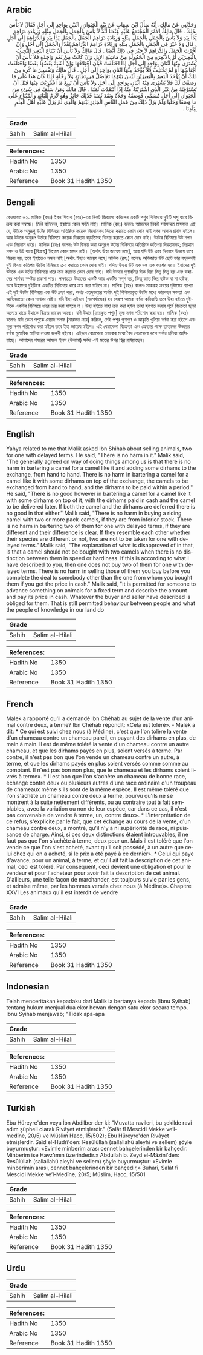 ## Arabic


<div dir="rtl" lang="ar" style={{fontSize:'larger',backgroundColor:'#f8f9fa',padding:20}}>
وَحَدَّثَنِي عَنْ مَالِكٍ، أَنَّهُ سَأَلَ ابْنَ شِهَابٍ عَنْ بَيْعٍ الْحَيَوَانِ، اثْنَيْنِ بِوَاحِدٍ إِلَى أَجَلٍ فَقَالَ لاَ بَأْسَ بِذَلِكَ ‏.‏ قَالَ مَالِكٌ الأَمْرُ الْمُجْتَمَعُ عَلَيْهِ عِنْدَنَا أَنَّهُ لاَ بَأْسَ بِالْجَمَلِ بِالْجَمَلِ مِثْلِهِ وَزِيَادَةِ دَرَاهِمَ يَدًا بِيَدٍ وَلاَ بَأْسَ بِالْجَمَلِ بِالْجَمَلِ مِثْلِهِ وَزِيَادَةِ دَرَاهِمَ الْجَمَلُ بِالْجَمَلِ يَدًا بِيَدٍ وَالدَّرَاهِمُ إِلَى أَجَلٍ ‏.‏ قَالَ وَلاَ خَيْرَ فِي الْجَمَلِ بِالْجَمَلِ مِثْلِهِ وَزِيَادَةِ دَرَاهِمَ الدَّرَاهِمُ نَقْدًا وَالْجَمَلُ إِلَى أَجَلٍ وَإِنْ أَخَّرْتَ الْجَمَلَ وَالدَّرَاهِمَ لاَ خَيْرَ فِي ذَلِكَ أَيْضًا ‏.‏ قَالَ مَالِكٌ وَلاَ بَأْسَ أَنْ يَبْتَاعَ الْبَعِيرَ النَّجِيبَ بِالْبَعِيرَيْنِ أَوْ بِالأَبْعِرَةِ مِنَ الْحَمُولَةِ مِنْ مَاشِيَةِ الإِبِلِ وَإِنْ كَانَتْ مِنْ نَعَمٍ وَاحِدَةٍ فَلاَ بَأْسَ أَنْ يُشْتَرَى مِنْهَا اثْنَانِ بِوَاحِدٍ إِلَى أَجَلٍ إِذَا اخْتَلَفَتْ فَبَانَ اخْتِلاَفُهَا وَإِنْ أَشْبَهَ بَعْضُهَا بَعْضًا وَاخْتَلَفَتْ أَجْنَاسُهَا أَوْ لَمْ تَخْتَلِفْ فَلاَ يُؤْخَذُ مِنْهَا اثْنَانِ بِوَاحِدٍ إِلَى أَجَلٍ ‏.‏ قَالَ مَالِكٌ وَتَفْسِيرُ مَا كُرِهَ مِنْ ذَلِكَ أَنْ يُؤْخَذَ الْبَعِيرُ بِالْبَعِيرَيْنِ لَيْسَ بَيْنَهُمَا تَفَاضُلٌ فِي نَجَابَةٍ وَلاَ رِحْلَةٍ فَإِذَا كَانَ هَذَا عَلَى مَا وَصَفْتُ لَكَ فَلاَ يُشْتَرَى مِنْهُ اثْنَانِ بِوَاحِدٍ إِلَى أَجَلٍ وَلاَ بَأْسَ أَنْ تَبِيعَ مَا اشْتَرَيْتَ مِنْهَا قَبْلَ أَنْ تَسْتَوْفِيَهُ مِنْ غَيْرِ الَّذِي اشْتَرَيْتَهُ مِنْهُ إِذَا انْتَقَدْتَ ثَمَنَهُ ‏.‏ قَالَ مَالِكٌ وَمَنْ سَلَّفَ فِي شَىْءٍ مِنَ الْحَيَوَانِ إِلَى أَجَلٍ مُسَمًّى فَوَصَفَهُ وَحَلاَّهُ وَنَقَدَ ثَمَنَهُ فَذَلِكَ جَائِزٌ وَهُوَ لاَزِمٌ لِلْبَائِعِ وَالْمُبْتَاعِ عَلَى مَا وَصَفَا وَحَلَّيَا وَلَمْ يَزَلْ ذَلِكَ مِنْ عَمَلِ النَّاسِ الْجَائِزِ بَيْنَهُمْ وَالَّذِي لَمْ يَزَلْ عَلَيْهِ أَهْلُ الْعِلْمِ بِبَلَدِنَا ‏.‏
</div>
<div style={{backgroundColor:'#f8f9fa',padding:20, marginBottom: 10}}><table> <thead> <tr> <th>Grade</th> <th></th> </tr> </thead> <tbody> <tr><td>Sahih</td><td>Salim al-Hilali</td></tr></tbody></table><table> <thead> <tr> <th>References:</th> <th></th> </tr> </thead> <tbody><tr><td>Hadith No</td><td>1350</td></tr><tr><td>Arabic No</td><td>1350</td></tr><tr><td>Reference</td><td>Book 31 Hadith 1350</td></tr></tbody></table></div>

## Bengali


<div dir="ltr" lang="bn" style={{fontSize:'larger',backgroundColor:'#f8f9fa',padding:20}}>
রেওয়ায়ত ৬২. মালিক (রহঃ) ইবন শিহাব (রহঃ)-এর নিকট জিজ্ঞাসা করিলেন একটি পশুর বিনিময়ে দুইটি পশু ধারে বিক্রয় করা সম্বন্ধে। তিনি বলিলেন, ইহাতে কোন ক্ষতি নাই। মালিক (রহঃ) বলেনঃ আমাদের নিকট সর্বসম্মত মাসয়াল এই যে, উটকে অনুরূপু উটের বিনিময়ে অতিরিক্ত কয়েক দিরহামসহ বিক্রয় করাতে কোন দোষ নাই নগদ আদান প্রদান হইলে। আর উটকে অনুরূপ উটের বিনিময়ে কয়েক দিরহাম বাড়তিসহ বিক্রয় করাতে কোন দোষ নাই। উটের বিনিময়ে উট নগদ এবং দিরহাম ধারে। মালিক (রহঃ) বলেনঃ উট বিক্রয় করা অনুরূপ উটের বিনিময়ে অতিরিক্ত কতিপয় দিরহামসহ; দিরহাম নগদ ও উট ধারে [বিক্রয়] ইহাতে কোন মঙ্গল নাই। [অর্থাৎ উহা জায়েয নহে], আর যদি উট এবং দিরহাম উভয়ে ধারে বিক্রয় হয়, তবে ইহাতেও মঙ্গল নাই [অর্থাৎ ইহাও জায়েয নহে] মালিক (রহঃ) বলেনঃ অভিজাত উট ছোট ভার বহনকারী দুই কিংবা কতিপয় উটের বিনিময়ে ক্রয় করাতে কোন দোষ নাই। যদিও উভয় উট এক দল এক বংশের হয়। ইহাদের দুই উটকে এক উটের বিনিময়ে ধারে ক্রয় করাতে কোন দোষ নাই। যদি উভয়ে গুণাবলির দিক দিয়া ভিন্ন ভিন্ন হয় এবং উহাদের পার্থক্য স্পষ্টত প্রকাশ পায়। পক্ষান্তরে উহাদের একটি আর একটির সদৃশ হয়, কিন্তু জাত ভিন্ন হউক বা না হউক, তবে উহাদের দুইটিকে একটির বিনিময়ে ধারে ক্রয় করা যাইবে না। মালিক (রহঃ) বলেনঃ মাকরূহ ক্রয়ের দৃষ্টান্তের ব্যাখ্যা এই দুই উটের বিনিময়ে এক উট গ্রহণ করা, অথচ এতদুভয়ের অর্থাৎ দুই বিনিময়কৃত উটের মধ্যে ভারবহন ক্ষমতা এবং আভিজাত্যে কোন পাথক্য নাই। যদি ইহা এইরূপ (সমপর্যায়ের) হয় যেরূপ আমরা বর্ণনা করিয়াছি তবে উহা হইতে দুইটিকে একটির বিনিময়ে ধারে ক্রয় করা যাইবে না। উহা হইতে যাহা ক্রয় করা হইল তাহা হস্তগত করার পূর্বে বিক্রেতা ছাড়া অন্যের হাতে উহাকে বিক্রয় জায়েয আছে। যদি উহার [ক্রয়কৃত পশুর] মূল্য নগদ পরিশোধ করা হয়। মালিক (রহঃ) বলেনঃ যদি কোন পশুকে মেয়াদ সলফ [মারফত ক্রয়] করিলে, সেই পশুর গুণাগুণ ও আকৃতি খুলিয়া বর্ণনা করা হইলে এবং মূল্য নগদ পরিশোধ করা হইলে তবে ইহা জায়েয হইবে। এই বেচাকেনা বিক্রেতা এবং ক্রেতার পক্ষে তাহাদের উভয়ের বর্ণনা মুতাবিক মানিয়া লওয়া জরুরী হইবে। এইরূপ বেচাকেনা লোকের মধ্যে বৈধ বেচাকেনা রূপে সর্বদা চলিয়া আসিয়াছে। আমাদের শহরের আহলে ইলম (উলামা) সর্বদা এই মতের উপর স্থির রহিয়াছেন।
</div>
<div style={{backgroundColor:'#f8f9fa',padding:20, marginBottom: 10}}><table> <thead> <tr> <th>Grade</th> <th></th> </tr> </thead> <tbody> <tr><td>Sahih</td><td>Salim al-Hilali</td></tr></tbody></table><table> <thead> <tr> <th>References:</th> <th></th> </tr> </thead> <tbody><tr><td>Hadith No</td><td>1350</td></tr><tr><td>Arabic No</td><td>1350</td></tr><tr><td>Reference</td><td>Book 31 Hadith 1350</td></tr></tbody></table></div>

## English


<div dir="ltr" lang="en" style={{fontSize:'larger',backgroundColor:'#f8f9fa',padding:20}}>
Yahya related to me that Malik asked Ibn Shihab about selling animals, two for one with delayed terms. He said, "There is no harm in it." Malik said, "The generally agreed on way of doing things among us is that there is no harm in bartering a camel for a camel like it and adding some dirhams to the exchange, from hand to hand. There is no harm in bartering a camel for a camel like it with some dirhams on top of the exchange, the camels to be exchanged from hand to hand, and the dirhams to be paid within a period." He said, "There is no good however in bartering a camel for a camel like it with some dirhams on top of it, with the dirhams paid in cash and the camel to be delivered later. If both the camel and the dirhams are deferred there is no good in that either." Malik said, "There is no harm in buying a riding camel with two or more pack-camels, if they are from inferior stock. There is no harm in bartering two of them for one with delayed terms, if they are different and their difference is clear. If they resemble each other whether their species are different or not, two are not to be taken for one with delayed terms." Malik said, "The explanation of what is disapproved of in that, is that a camel should not be bought with two camels when there is no distinction between them in speed or hardiness. If this is according to what I have described to you, then one does not buy two of them for one with delayed terms. There is no harm in selling those of them you buy before you complete the deal to somebody other than the one from whom you bought them if you get the price in cash." Malik said, "It is permitted for someone to advance something on animals for a fixed term and describe the amount and pay its price in cash. Whatever the buyer and seller have described is obliged for them. That is still permitted behaviour between people and what the people of knowledge in our land do
</div>
<div style={{backgroundColor:'#f8f9fa',padding:20, marginBottom: 10}}><table> <thead> <tr> <th>Grade</th> <th></th> </tr> </thead> <tbody> <tr><td>Sahih</td><td>Salim al-Hilali</td></tr></tbody></table><table> <thead> <tr> <th>References:</th> <th></th> </tr> </thead> <tbody><tr><td>Hadith No</td><td>1350</td></tr><tr><td>Arabic No</td><td>1350</td></tr><tr><td>Reference</td><td>Book 31 Hadith 1350</td></tr></tbody></table></div>

## French


<div dir="ltr" lang="fr" style={{fontSize:'larger',backgroundColor:'#f8f9fa',padding:20}}>
Malek a rapporté qu'il a demandé Ibn Chéhab au sujet de la vente d'un animal contre deux, à terme? Ibn Chéhab répondit: «Cela est toléré». - Malek a dit: * Ce qui est suivi chez nous (à Médine), c'est que l'on tolère la vente d'un chameau contre un chameau pareil, en payant des dirhams en plus, de main à main. Il est de même toléré la vente d'un chameau contre un autre chameau, et que les dirhams payés en plus, soient versés à terme. Par contre, il n'est pas bon que l'on vende un chameau contre un autre, à terme, et que les dirhams payés en plus soient versés comme somme au comptant. Il n'est pas bon non plus, que le chameau et les dirhams soient livrés à terme». * II est bon que l'on s'achète un chameau de bonne race, échangé contre deux ou plusieurs autres d'une race ordinaire d'un troupeau de chameaux même s'ils sont de la même espèce. Il est même toléré que l'on s'achète un chameau contre deux à terme, pourvu qu'ils ne se montrent à la suite nettement différents, ou au contraire tout à fait semblables, avec la variation ou non de leur espèce, car dans ce cas, il n'est pas convenable de vendre à terme, un, contre deux». * L'interprétation de ce refus, s'explicite par le fait, que cet échange au cours de la vente, d'un chameau contre deux, a montré, qu'il n'y a ni supériorité de race, ni puissance de charge. Ainsi, si ces deux distinctions étaient introuvables, il ne faut pas que l'on s'achète à terme, deux pour un. Mais il est toléré que l'on vende ce que l'on s'est acheté, avant qu'il soit possédé, à un autre que celui chez qui on a acheté, si le prix a été payé à ce dernier». * Celui qui paye d'avance, pour un animal, à terme, et qu'il ait fait la description de cet animal, ceci est toléré. Par conséquent, ceci devient une obligation et pour le vendeur et pour l'acheteur pour avoir fait la description de cet animal. D'ailleurs, une telle façon de marchander, est toujours suivie par les gens, et admise même, par les hommes versés chez nous (à Médine)». Chapitre XXVI Les animaux qu'il est interdit de vendre
</div>
<div style={{backgroundColor:'#f8f9fa',padding:20, marginBottom: 10}}><table> <thead> <tr> <th>Grade</th> <th></th> </tr> </thead> <tbody> <tr><td>Sahih</td><td>Salim al-Hilali</td></tr></tbody></table><table> <thead> <tr> <th>References:</th> <th></th> </tr> </thead> <tbody><tr><td>Hadith No</td><td>1350</td></tr><tr><td>Arabic No</td><td>1350</td></tr><tr><td>Reference</td><td>Book 31 Hadith 1350</td></tr></tbody></table></div>

## Indonesian


<div dir="ltr" lang="id" style={{fontSize:'larger',backgroundColor:'#f8f9fa',padding:20}}>
Telah menceritakan kepadaku dari Malik ia bertanya kepada [Ibnu Syihab] tentang hukum menjual dua ekor hewan dengan satu ekor secara tempo. Ibnu Syihab menjawab; "Tidak apa-apa
</div>
<div style={{backgroundColor:'#f8f9fa',padding:20, marginBottom: 10}}><table> <thead> <tr> <th>Grade</th> <th></th> </tr> </thead> <tbody> <tr><td>Sahih</td><td>Salim al-Hilali</td></tr></tbody></table><table> <thead> <tr> <th>References:</th> <th></th> </tr> </thead> <tbody><tr><td>Hadith No</td><td>1350</td></tr><tr><td>Arabic No</td><td>1350</td></tr><tr><td>Reference</td><td>Book 31 Hadith 1350</td></tr></tbody></table></div>

## Turkish


<div dir="ltr" lang="tr" style={{fontSize:'larger',backgroundColor:'#f8f9fa',padding:20}}>
Ebu Hüreyre'den veya İbn Abdilber der ki: "Muvatta ravileri, bu şekilde ravi adım şüpheli olarak Rivâyet etmişlerdir." (Salât fî Mescidi Mekke ve’l-medîne, 20/5) ve Müslim Hacc, 15/502); Ebu Hüreyre'den Rivâyet etmişlerdir. Saîd el-Hudrî'den: Resûlüllah (sallallahü aleyhi ve sellem) şöyle buyurmuştur: «Evimle minberim arası cennet bahçelerinden bir bahçedir. Minberim ise Havz'ımın üzerindedir.» Abdullah b. Zeyd el-Mâzini'den: Resûlüllah (sallallahü aleyhi ve sellem) şöyle buyurmuştur: «Evimle minberimin arası, cennet bahçelerinden bir bahçedir,» Buharî, Salât fî Mescidi Mekke ve’l-Medîne, 20/5; Müslim, Hacc, 15/501
</div>
<div style={{backgroundColor:'#f8f9fa',padding:20, marginBottom: 10}}><table> <thead> <tr> <th>Grade</th> <th></th> </tr> </thead> <tbody> <tr><td>Sahih</td><td>Salim al-Hilali</td></tr></tbody></table><table> <thead> <tr> <th>References:</th> <th></th> </tr> </thead> <tbody><tr><td>Hadith No</td><td>1350</td></tr><tr><td>Arabic No</td><td>1350</td></tr><tr><td>Reference</td><td>Book 31 Hadith 1350</td></tr></tbody></table></div>

## Urdu


<div dir="rtl" lang="ur" style={{fontSize:'larger',backgroundColor:'#f8f9fa',padding:20}}>

</div>
<div style={{backgroundColor:'#f8f9fa',padding:20, marginBottom: 10}}><table> <thead> <tr> <th>Grade</th> <th></th> </tr> </thead> <tbody> <tr><td>Sahih</td><td>Salim al-Hilali</td></tr></tbody></table><table> <thead> <tr> <th>References:</th> <th></th> </tr> </thead> <tbody><tr><td>Hadith No</td><td>1350</td></tr><tr><td>Arabic No</td><td>1350</td></tr><tr><td>Reference</td><td>Book 31 Hadith 1350</td></tr></tbody></table></div>